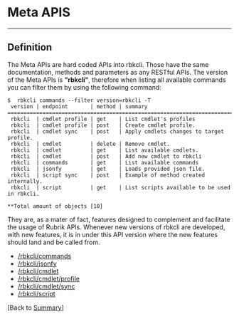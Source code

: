 # Meta APIS
---
## Definition
The Meta APIs are hard coded APIs into rbkcli. Those have the same documentation, methods and parameters as any RESTful APIs. The version of the Meta APIs is **"rbkcli"**, therefore when listing all available commands you can filter them by using the following command:
```
$  rbkcli commands --filter version=rbkcli -T
 version | endpoint       | method | summary
==================================================================================
 rbkcli  | cmdlet profile | get    | List cmdlet's profiles
 rbkcli  | cmdlet profile | post   | Create cmdlet profile.
 rbkcli  | cmdlet sync    | post   | Apply cmdlets changes to target profile.
 rbkcli  | cmdlet         | delete | Remove cmdlet.
 rbkcli  | cmdlet         | get    | List available cmdlets.
 rbkcli  | cmdlet         | post   | Add new cmdlet to rbkcli
 rbkcli  | commands       | get    | List available commands
 rbkcli  | jsonfy         | get    | Loads provided json file.
 rbkcli  | script sync    | post   | Example of method created internally.
 rbkcli  | script         | get    | List scripts available to be used in rbkcli.

**Total amount of objects [10]

```

They are, as a mater of fact, features designed to complement and facilitate the usage of Rubrik APIs. Whenever new versions of rbkcli are developed, with new features, it is in under this API version where the new features should land and be called from.

 - [/rbkcli/commands](rbkcli_commands.md)
 - [/rbkcli/jsonfy](rbkcli_jsonfy.md)
 - [/rbkcli/cmdlet](rbkcli_cmdlet.md)
 - [/rbkcli/cmdlet/profile](rbkcli_cmdlet_profile.md)
 - [/rbkcli/cmdlet/sync](rbkcli_cmdlet_sync.md)
 - [/rbkcli/script](rbkcli_script.md)


[Back to [Summary](SUMMARY.md)]